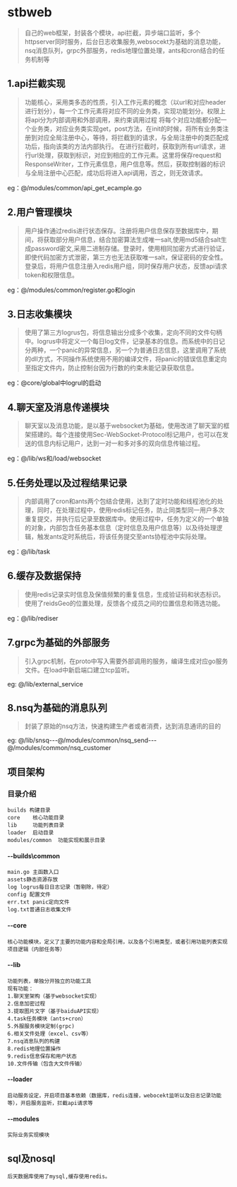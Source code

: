 # stbweb
>自己的web框架，封装各个模块，api拦截，异步端口监听，多个httpserver同时服务，后台日志收集服务,websocekt为基础的消息功能，nsq消息队列，grpc外部服务，redis地理位置处理，ants和cron结合的任务机制等

## 1.api拦截实现
>功能核心，采用类多态的性质，引入工作元素的概念（以url和对应header进行划分），每一个工作元素将对应不同的业务类，实现功能划分。权限上将api分为内部调用和外部调用，来约束调用过程
将每个对应功能都分配一个业务类，对应业务类实现get，post方法，在init的时候，将所有业务类注册到对应全局注册中心，等待，将拦截到的请求，与全局注册中的类匹配成功后，指向该类的方法内部执行。
在进行拦截时，获取到所有url请求，进行url处理，获取到标识，对应到相应的工作元素。这里将保存request和ResponseWriter，工作元素信息，用户信息等。然后，获取控制器的标识与全局注册中心匹配，成功后将进入api调用，否之，则无效请求。

eg：@/modules/common/api_get_ecample.go  

## 2.用户管理模块
>用户操作通过redis进行状态保存。注册将用户信息保存至数据库中，期间，将获取部分用户信息，结合加密算法生成唯一salt,使用md5结合salt生成password密文,采用二进制存储。登录时，使用相同加密方式进行验证，即使代码加密方式泄密，第三方也无法获取唯一salt，保证密码的安全性。登录后，将用户信息注册入redis用户组，同时保存用户状态，反馈api请求token和权限信息。  

eg：@/modules/common/register.go和login  

## 3.日志收集模块
>使用了第三方logrus包，将信息输出分成多个收集，定向不同的文件句柄中。logrus中将定义一个每日log文件，记录基本的信息。而系统中的日记分两种，一个panic的异常信息，另一个为普通日志信息，这里调用了系统的dll方式，不同操作系统使用不用的编译文件，将panic的错误信息重定向至指定文件内，防止控制台因为行数的约束未能记录获取信息。

eg：@core/global中logrul的启动  

## 4.聊天室及消息传递模块
>聊天室以及消息功能，是以基于websocket为基础，使用改进了聊天室的框架搭建的。每个连接使用Sec-WebSocket-Protocol标记用户，也可以在发送的信息内标记用户，达到一对一和多对多的双向信息传输过程。  

eg：@/lib/ws和/load/websocket 

## 5.任务处理以及过程结果记录
>内部调用了cron和ants两个包结合使用，达到了定时功能和线程池化的处理，同时，在处理过程中，使用redis标记任务，防止同类型同一用户多次重复提交，并执行后记录至数据库中。使用过程中，任务为定义的一个单独的对象，内部包含任务基本信息（定时信息及用户信息等）以及待处理逻辑，触发ants定时系统后，将该任务提交至ants协程池中实际处理。

eg：@/lib/task

## 6.缓存及数据保持
>使用redis记录实时信息及保值频繁的重复信息，生成验证码和状态标识。使用了reidsGeo的位置处理，反馈各个成员之间的位置信息和筛选功能。

eg：@/lib/rediser

## 7.grpc为基础的外部服务
>引入grpc机制，在proto中写入需要外部调用的服务，编译生成对应go服务文件。在load中新启端口建立tcp监听。  

eg: @/lib/external_service

## 8.nsq为基础的消息队列
>封装了原始的nsq方法，快速构建生产者或者消费，达到消息通讯的目的  

eg: @/lib/snsq---@/modules/common/nsq_send---@/modules/common/nsq_customer

## 项目架构
### 目录介绍
    builds 构建目录
    core    核心功能目录
    lib     功能列表目录
    loader  启动目录
    modules/common  功能实现和展示目录
#### --builds\common  
    main.go 主函数入口  
    assets静态资源存放  
    log logrus每日日志记录（暂剔除，待定）  
    config 配置文件  
    err.txt panic定向文件  
    log.txt普通日志收集文件  
#### --core  
    核心功能模块，定义了主要的功能内容和全局引用，以及各个引用类型，或者引用功能列表实现项目逻辑（内部任务等）  
#### --lib  
    功能列表，单独分开独立的功能工具  
    现有功能：  
    1.聊天室架构（基于websocket实现）  
    2.信息加密过程  
    3.提取图片文字（基于baiduAPI实现）  
    4.task任务模块（ants+cron）
    5.外服服务模块定制(grpc)
    6.相关文件处理（excel、csv等）
    7.nsq消息队列的构建
    8.redis地理位置操作
    9.redis信息保存和用户状态
    10.文件传输（包含大文件传输）
#### --loader  
    启动服务设定，开启项目基本依赖（数据库，redis连接，webocekt监听以及日志记录功能等），开启服务监听，拦截api请求等  
#### --modules  
    实际业务实现模块  

## sql及nosql  
    后天数据库使用了mysql,缓存使用redis。
